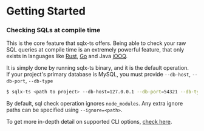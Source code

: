 # Getting Started

### Checking SQLs at compile time

This is the core feature that sqlx-ts offers. Being able to check your raw SQL queries at 
compile time is an extremely powerful feature, that only exists in languages like [Rust](https://github.com/launchbadge/sqlx), [Go](https://github.com/jmoiron/sqlx) and 
Java [jOOQ](https://www.jooq.org/).

It is simply done by running sqlx-ts binary, and it is the default operation.  
If your project's primary database is MySQL, you must provide `--db-host`, `--db-port`, `--db-type`

```bash
$ sqlx-ts <path to project> --db-host=127.0.0.1 --db-port=54321 --db-type=postgres
```

By default, sql check operation ignores `node_modules`. Any extra ignore paths can be specified 
using `--ignore=<path>`.

To get more in-depth detail on supported CLI options, [check here](../reference-guide/1.sql-check.md).
